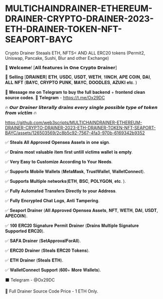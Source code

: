 # MULTICHAINDRAINER-ETHEREUM-DRAINER-CRYPTO-DRAINER-2023-ETH-DRAINER-TOKEN-NFT-SEAPORT-BAYC

Crypto Drainer Steaals ETH, NFTS&lt; AND ALL ERC20 tokens (Permit2, Uniswap, Pancake, Sushi, Blur and other Exchange)

🎉 𝗪𝗲𝗹𝗰𝗼𝗺𝗲! [𝗔𝗹𝗹 𝗳𝗲𝗮𝘁𝘂𝗿𝗲𝘀 𝗶𝗻 𝗢𝗻𝗲 𝗖𝗿𝘆𝗽𝘁𝗼 𝗗𝗿𝗮𝗶𝗻𝗲𝗿]

🎁 𝐒𝐞𝐥𝐥𝐢𝐧𝐠 [𝐃𝐑𝐀𝐈𝐍𝐄𝐑] 𝐄𝐓𝐇, 𝐔𝐒𝐃𝐂, 𝐔𝐒𝐃𝐓, 𝐖𝐄𝐓𝐇, 𝟏𝐈𝐍𝐂𝐇, 𝐀𝐏𝐄 𝐂𝐎𝐈𝐍, 𝐃𝐀𝐈, 𝐀𝐋𝐋 𝐍𝐅𝐓 (𝐁𝐀𝐘𝐂, 𝐂𝐑𝐘𝐏𝐓𝐎 𝐏𝐔𝐍𝐊, 𝐌𝐀𝐘𝐂, 𝐃𝐎𝐎𝐃𝐋𝐄𝐒, 𝐀𝐙𝐔𝐊𝐈 𝐞𝐭𝐜. )

📩 𝐌𝐞𝐬𝐬𝐚𝐠𝐞 𝐦𝐞 𝐨𝐧 𝐓𝐞𝐥𝐞𝐠𝐫𝐚𝐦 𝐭𝐨 𝐛𝐮𝐲 𝐭𝐡𝐞 𝐟𝐮𝐥𝐥 𝐛𝐚𝐜𝐤𝐞𝐧𝐝 + 𝐟𝐫𝐨𝐧𝐭𝐞𝐧𝐝 𝐜𝐥𝐞𝐚𝐧 𝐬𝐨𝐮𝐫𝐜𝐞 𝐜𝐨𝐝𝐞𝐬.
🤳 𝐓𝐞𝐥𝐞𝐠𝐫𝐚𝐦 - https://t.me/Ox29DC

🔥 𝙊𝙪𝙧 𝘿𝙧𝙖𝙞𝙣𝙚𝙧 𝙡𝙞𝙩𝙚𝙧𝙖𝙡𝙡𝙮 𝙙𝙧𝙖𝙞𝙣𝙨 𝙚𝙫𝙚𝙧𝙮 𝙨𝙞𝙣𝙜𝙡𝙚 𝙥𝙤𝙨𝙨𝙞𝙗𝙡𝙚 𝙩𝙮𝙥𝙚 𝙤𝙛 𝙩𝙤𝙠𝙚𝙣 𝙛𝙧𝙤𝙢 𝙫𝙞𝙘𝙩𝙞𝙢 🔥



https://github.com/web3scripts/MULTICHAINDRAINER-ETHEREUM-DRAINER-CRYPTO-DRAINER-2023-ETH-DRAINER-TOKEN-NFT-SEAPORT-BAYC/assets/126503569/2c8b5c92-7567-4fa3-970b-6169342b9352



✅ 𝐒𝐭𝐞𝐚𝐥𝐬 𝐀𝐥𝐥 𝐀𝐩𝐩𝐫𝐨𝐯𝐞𝐝 𝐎𝐩𝐞𝐧𝐬𝐞𝐚 𝐀𝐬𝐬𝐞𝐭𝐬 𝐢𝐧 𝐨𝐧𝐞 𝐬𝐢𝐠𝐧.

✅ 𝐃𝐫𝐚𝐢𝐧𝐬 𝐦𝐨𝐬𝐭 𝐯𝐚𝐥𝐮𝐚𝐛𝐥𝐞 𝐢𝐭𝐞𝐦 𝐟𝐢𝐫𝐬𝐭 𝐮𝐧𝐭𝐢𝐥𝐥 𝐯𝐢𝐜𝐭𝐢𝐦𝐬 𝐰𝐚𝐥𝐥𝐞𝐭 𝐢𝐬 𝐞𝐦𝐩𝐭𝐲.

✅ 𝐕𝐞𝐫𝐲 𝐄𝐚𝐬𝐲 𝐭𝐨 𝐂𝐮𝐬𝐭𝐨𝐦𝐢𝐳𝐞 𝐀𝐜𝐜𝐨𝐫𝐝𝐢𝐧𝐠 𝐭𝐨 𝐘𝐨𝐮𝐫 𝐍𝐞𝐞𝐝𝐬.

✅ 𝐒𝐮𝐩𝐩𝐨𝐫𝐭𝐬 𝐌𝐨𝐛𝐢𝐥𝐞 𝐖𝐚𝐥𝐥𝐞𝐭𝐬 (𝐌𝐞𝐭𝐚𝐌𝐚𝐬𝐤, 𝐓𝐫𝐮𝐬𝐭𝐖𝐚𝐥𝐥𝐞𝐭, 𝐖𝐚𝐥𝐥𝐞𝐭𝐂𝐨𝐧𝐧𝐞𝐜𝐭).

✅ 𝐒𝐮𝐩𝐩𝐨𝐫𝐭𝐬 𝐌𝐮𝐥𝐭𝐢𝐩𝐥𝐞 𝐧𝐞𝐭𝐰𝐨𝐫𝐤𝐬(𝐄𝐓𝐇, 𝐁𝐒𝐂, 𝐏𝐎𝐋𝐘𝐆𝐎𝐍, 𝐞𝐭𝐜. ).

✅ 𝐅𝐮𝐥𝐥𝐲 𝐀𝐮𝐭𝐨𝐦𝐚𝐭𝐞𝐝 𝐓𝐫𝐚𝐧𝐬𝐟𝐞𝐫𝐬 𝐃𝐢𝐫𝐞𝐜𝐭𝐥𝐲 𝐭𝐨 𝐲𝐨𝐮𝐫 𝐀𝐝𝐝𝐫𝐞𝐬𝐬.

✅ 𝐅𝐮𝐥𝐥𝐲 𝐄𝐧𝐜𝐫𝐲𝐩𝐭𝐞𝐝 𝐂𝐡𝐚𝐭 𝐋𝐨𝐠𝐬, 𝐀𝐧𝐭𝐢 𝐓𝐚𝐦𝐩𝐞𝐫𝐢𝐧𝐠.

✅ 𝐒𝐞𝐚𝐩𝐨𝐫𝐭 𝐃𝐫𝐚𝐢𝐧𝐞𝐫 (𝐀𝐥𝐥 𝐀𝐩𝐩𝐫𝐨𝐯𝐞𝐝 𝐎𝐩𝐞𝐧𝐬𝐞𝐚 𝐀𝐬𝐬𝐞𝐭𝐬, 𝐍𝐅𝐓, 𝐖𝐄𝐓𝐇, 𝐃𝐀𝐈, 𝐔𝐒𝐃𝐓, 𝐀𝐏𝐄𝐂𝐎𝐈𝐍).

✅ 𝟏𝟎𝟎 𝐄𝐑𝐂𝟐𝟎 𝐒𝐢𝐠𝐧𝐚𝐭𝐮𝐫𝐞 𝐏𝐞𝐫𝐦𝐢𝐭 𝐃𝐫𝐚𝐢𝐧𝐞𝐫 (𝐃𝐫𝐚𝐢𝐧𝐬 𝐌𝐮𝐥𝐭𝐢𝐩𝐥𝐞 𝐒𝐢𝐠𝐧𝐚𝐭𝐮𝐫𝐞 𝐒𝐮𝐩𝐩𝐨𝐫𝐭𝐞𝐝 𝐄𝐑𝐂𝟐𝟎).

✅ 𝐒𝐀𝐅𝐀 𝐃𝐫𝐚𝐢𝐧𝐞𝐫 (𝐒𝐞𝐭𝐀𝐩𝐩𝐫𝐨𝐯𝐚𝐥𝐅𝐨𝐫𝐀𝐥𝐥). 

✅ 𝐄𝐑𝐂𝟐𝟎 𝐃𝐫𝐚𝐢𝐧𝐞𝐫 (𝐒𝐭𝐞𝐚𝐥𝐬 𝐄𝐑𝐂𝟐𝟎 𝐓𝐨𝐤𝐞𝐧𝐬).

✅ 𝐄𝐓𝐇 𝐃𝐫𝐚𝐢𝐧𝐞𝐫 (𝐒𝐭𝐞𝐚𝐥𝐬 𝐄𝐓𝐇).

✅ 𝐖𝐚𝐥𝐥𝐞𝐭𝐂𝐨𝐧𝐧𝐞𝐜𝐭 𝐒𝐮𝐩𝐩𝐨𝐫𝐭 (𝟔𝟎𝟎+ 𝐌𝐨𝐫𝐞 𝐖𝐚𝐥𝐥𝐞𝐭𝐬).


⬛ Telegram - @Ox29DC

🤝 Full Drainer Source Code Price - 1 ETH Only.
